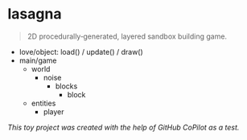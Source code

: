 # lasagna

> 2D procedurally‑generated, layered sandbox building game.

- love/object: load() / update() / draw()
- main/game
  - world
    - noise
      - blocks
        - block
  - entities
    - player

_This toy project was created with the help of GitHub CoPilot as a test._